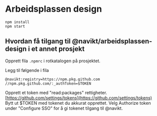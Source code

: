 # Arbeidsplassen design

```
npm install
npm start
```

## Hvordan få tilgang til @navikt/arbeidsplassen-design i et annet prosjekt

Opprett fila `.npmrc` i rotkatalogen på prosjektet.

Legg til følgende i fila

```
@navikt:registry=https://npm.pkg.github.com
//npm.pkg.github.com/:_authToken=$TOKEN
```

Opprett et token med "read:packages" rettigheter. [https://github.com/settings/tokens](https://github.com/settings/tokens) Bytt ut \$TOKEN med tokenet du akkurat opprettet. Velg Authorize token under "Configure SSO" for å gi tokenet tilgang til @navikt.

